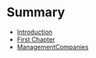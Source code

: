 # Summary

* [Introduction](README.md)
* [First Chapter](chapter1.md)
* [ManagementCompanies](chapters/managementCompanies.md)

